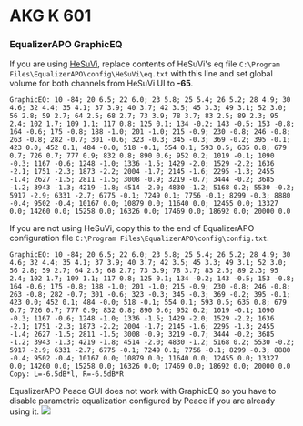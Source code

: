 # AKG K 601
### EqualizerAPO GraphicEQ
If you are using [HeSuVi](https://sourceforge.net/projects/hesuvi/), replace contents of HeSuVi's eq file `C:\Program Files\EqualizerAPO\config\HeSuVi\eq.txt` with this line and set global volume for both channels from HeSuVi UI to **-65**.
```
GraphicEQ: 10 -84; 20 6.5; 22 6.0; 23 5.8; 25 5.4; 26 5.2; 28 4.9; 30 4.6; 32 4.4; 35 4.1; 37 3.9; 40 3.7; 42 3.5; 45 3.3; 49 3.1; 52 3.0; 56 2.8; 59 2.7; 64 2.5; 68 2.7; 73 3.9; 78 3.7; 83 2.5; 89 2.3; 95 2.4; 102 1.7; 109 1.1; 117 0.8; 125 0.1; 134 -0.2; 143 -0.5; 153 -0.8; 164 -0.6; 175 -0.8; 188 -1.0; 201 -1.0; 215 -0.9; 230 -0.8; 246 -0.8; 263 -0.8; 282 -0.7; 301 -0.6; 323 -0.3; 345 -0.3; 369 -0.2; 395 -0.1; 423 0.0; 452 0.1; 484 -0.0; 518 -0.1; 554 0.1; 593 0.5; 635 0.8; 679 0.7; 726 0.7; 777 0.9; 832 0.8; 890 0.6; 952 0.2; 1019 -0.1; 1090 -0.3; 1167 -0.6; 1248 -1.0; 1336 -1.5; 1429 -2.0; 1529 -2.2; 1636 -2.1; 1751 -2.3; 1873 -2.2; 2004 -1.7; 2145 -1.6; 2295 -1.3; 2455 -1.4; 2627 -1.5; 2811 -1.5; 3008 -0.9; 3219 -0.7; 3444 -0.2; 3685 -1.2; 3943 -1.3; 4219 -1.8; 4514 -2.0; 4830 -1.2; 5168 0.2; 5530 -0.2; 5917 -2.9; 6331 -2.7; 6775 -0.1; 7249 0.1; 7756 -0.1; 8299 -0.3; 8880 -0.4; 9502 -0.4; 10167 0.0; 10879 0.0; 11640 0.0; 12455 0.0; 13327 0.0; 14260 0.0; 15258 0.0; 16326 0.0; 17469 0.0; 18692 0.0; 20000 0.0
```
If you are not using HeSuVi, copy this to the end of EqualizerAPO configuration file `C:\Program Files\EqualizerAPO\config\config.txt`.
```
GraphicEQ: 10 -84; 20 6.5; 22 6.0; 23 5.8; 25 5.4; 26 5.2; 28 4.9; 30 4.6; 32 4.4; 35 4.1; 37 3.9; 40 3.7; 42 3.5; 45 3.3; 49 3.1; 52 3.0; 56 2.8; 59 2.7; 64 2.5; 68 2.7; 73 3.9; 78 3.7; 83 2.5; 89 2.3; 95 2.4; 102 1.7; 109 1.1; 117 0.8; 125 0.1; 134 -0.2; 143 -0.5; 153 -0.8; 164 -0.6; 175 -0.8; 188 -1.0; 201 -1.0; 215 -0.9; 230 -0.8; 246 -0.8; 263 -0.8; 282 -0.7; 301 -0.6; 323 -0.3; 345 -0.3; 369 -0.2; 395 -0.1; 423 0.0; 452 0.1; 484 -0.0; 518 -0.1; 554 0.1; 593 0.5; 635 0.8; 679 0.7; 726 0.7; 777 0.9; 832 0.8; 890 0.6; 952 0.2; 1019 -0.1; 1090 -0.3; 1167 -0.6; 1248 -1.0; 1336 -1.5; 1429 -2.0; 1529 -2.2; 1636 -2.1; 1751 -2.3; 1873 -2.2; 2004 -1.7; 2145 -1.6; 2295 -1.3; 2455 -1.4; 2627 -1.5; 2811 -1.5; 3008 -0.9; 3219 -0.7; 3444 -0.2; 3685 -1.2; 3943 -1.3; 4219 -1.8; 4514 -2.0; 4830 -1.2; 5168 0.2; 5530 -0.2; 5917 -2.9; 6331 -2.7; 6775 -0.1; 7249 0.1; 7756 -0.1; 8299 -0.3; 8880 -0.4; 9502 -0.4; 10167 0.0; 10879 0.0; 11640 0.0; 12455 0.0; 13327 0.0; 14260 0.0; 15258 0.0; 16326 0.0; 17469 0.0; 18692 0.0; 20000 0.0
Copy: L=-6.5dB*l, R=-6.5dB*R
```
EqualizerAPO Peace GUI does not work with GraphicEQ so you have to disable parametric equalization configured by Peace if you are already using it.
![](https://raw.githubusercontent.com/jaakkopasanen/AutoEq/master/results/SBAF-Serious/headphoncecom/onear/AKG%20K%20601/AKG%20K%20601.png)
